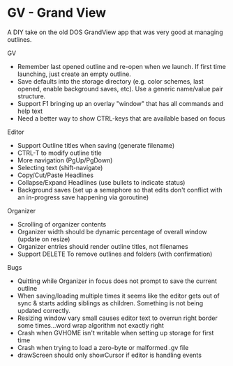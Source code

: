 # GV - Grand View

A DIY take on the old DOS GrandView app that was very good at managing outlines.

GV
* Remember last opened outline and re-open when we launch.  If first time launching, just create an empty outline.
* Save defaults into the storage directory (e.g. color schemes, last opened, enable background saves, etc).  Use a generic name/value pair structure.
* Support F1 bringing up an overlay "window" that has all commands and help text
* Need a better way to show CTRL-keys that are available based on focus

Editor
* Support Outline titles when saving (generate filename)
* CTRL-T to modify outline title
* More navigation (PgUp/PgDown)
* Selecting text (shift-navigate)
* Copy/Cut/Paste Headlines
* Collapse/Expand Headlines (use bullets to indicate status)
* Background saves (set up a semaphore so that edits don't conflict with an in-progress save happening via goroutine)

Organizer
* Scrolling of organizer contents
* Organizer width should be dynamic percentage of overall window (update on resize)
* Organizer entries should render outline titles, not filenames
* Support DELETE To remove outlines and folders (with confirmation)


Bugs
* Quitting while Organizer in focus does not prompt to save the current outline
* When saving/loading multiple times it seems like the editor gets out of sync & starts adding siblings as children.  Something is not being updated correctly.
* Resizing window vary small causes editor text to overrun right border some times...word wrap algorithm not exactly right
* Crash when GVHOME isn't writable when setting up storage for first time
* Crash when trying to load a zero-byte or malformed .gv file
* drawScreen should only showCursor if editor is handling events